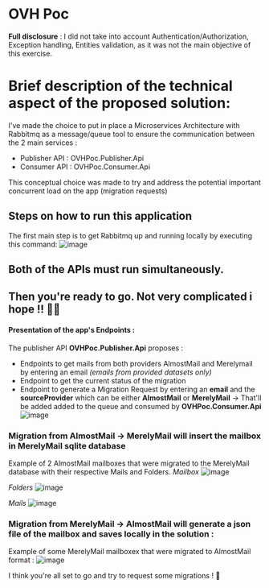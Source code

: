 # OVH Poc

**Full disclosure** : 
I did not take into account Authentication/Authorization, Exception handling, Entities validation, as it was not the main objective of this exercise.


# Brief description of the technical aspect of the proposed solution:
I've made the choice to put in place a Microservices Architecture with Rabbitmq as a message/queue tool to ensure the communication between the 2 main services : 
  - Publisher API : OVHPoc.Publisher.Api 
  - Consumer API : OVHPoc.Consumer.Api

This conceptual choice was made to try and address the potential important concurrent load on the app (migration requests)

## Steps on how to run this application

The first main step is to get Rabbitmq up and running locally by executing this command:
![image](https://github.com/Taher-Abdeljaoued/OVHPoc/assets/73798429/1ad8a106-ec2c-4d8b-b16d-c670aa14706c)

## Both of the APIs must run simultaneously.

## Then you're ready to go. Not very complicated i hope !! 😵‍💫

#### Presentation of the app's Endpoints :

The publisher API **OVHPoc.Publisher.Api** proposes :
 - Endpoints to get mails from both providers AlmostMail and Merelymail by entering an email *(emails from provided datasets only)*
 - Endpoint to get the current status of the migration
 - Endpoint to generate a Migration Request by entering an **email** and the **sourceProvider** which can be either **AlmostMail** or **MerelyMail** -> That'll be added added to the queue and consumed by **OVHPoc.Consumer.Api**
![image](https://github.com/Taher-Abdeljaoued/OVHPoc/assets/73798429/f22698f7-0908-48d2-b170-932f3ed5c553)

### Migration from AlmostMail -> MerelyMail will insert the mailbox in MerelyMail sqlite database
Example of 2 AlmostMail mailboxes that were migrated to the MerelyMail database with their respective Mails and Folders.
  *Mailbox*
![image](https://github.com/Taher-Abdeljaoued/OVHPoc/assets/73798429/bc79b97b-b743-436c-9098-d88ade435208)

  *Folders*
![image](https://github.com/Taher-Abdeljaoued/OVHPoc/assets/73798429/ccec9507-d412-4ccc-851f-a7c1ded421e0)

  *Mails*
![image](https://github.com/Taher-Abdeljaoued/OVHPoc/assets/73798429/68909fea-b1cd-4bad-a05f-10607dbee4be)


### Migration from MerelyMail -> AlmostMail will generate a json file of the mailbox and saves locally in the solution : 
Example of some MerelyMail mailboxex that were migrated to AlmostMail format :
![image](https://github.com/Taher-Abdeljaoued/OVHPoc/assets/73798429/c53befb5-8a18-41cc-936a-bff61934a246)


I think you're all set to go and try to request some migrations !  👊
